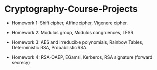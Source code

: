 # Cryptography-Course-Projects

- Homework 1:
Shift cipher, Affine cipher, Vigenere cipher.

- Homework 2:
Modulus group, Modulos congruences, LFSR.

- Homework 3:
AES and irreducible polynomials, Rainbow Tables, Deterministic RSA, Probabilistic RSA.

- Homework 4:
RSA-OAEP, EGamal, Kerberos, RSA signature (forward secrecy) 
